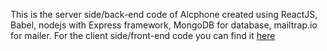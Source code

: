 This is the server side/back-end code of Alcphone created using ReactJS, Babel, nodejs with Express framework, MongoDB for database, mailtrap.io for mailer. For the client side/front-end code you can find it [here](https://github.com/alchristleo/alcphone-react)
